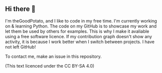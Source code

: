 ## Hi there 👋

I'm theGoodPotato, and I like to code in my free time. 
I'm currently working on & learning Python. 
The code on my GitHub is to showcase my work and let them be used by others for examples. 
This is why I make it avaliable using a free software licence. 
If my contribution graph doesn't show any activity, it is because I work better when I switch between projects. I have not left GitHub! 

To contact me, make an issue in this repository. 

(This text licenced under the CC BY-SA 4.0)

<!--
**theGoodPotato/theGoodPotato** is a ✨ _special_ ✨ repository because its `README.md` (this file) appears on your GitHub profile.

Here are some ideas to get you started:

- 🔭 I’m currently working on ...
- 🌱 I’m currently learning ...
- 👯 I’m looking to collaborate on ...
- 🤔 I’m looking for help with ...
- 💬 Ask me about ...
- 📫 How to reach me: ...
- 😄 Pronouns: ...
- ⚡ Fun fact: ...
-->

